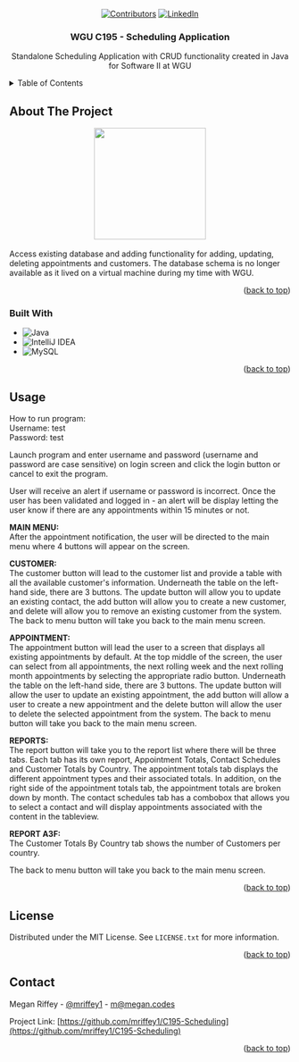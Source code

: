
<a name="readme-top"></a>

<div align="center">
  
<!-- PROJECT SHIELDS -->
[![Contributors][contributors-shield]][contributors-url]
[![LinkedIn][linkedin-shield]][linkedin-url]

</div>
<h3 align="center">WGU C195 - Scheduling Application</h3>

  <p align="center">
    Standalone Scheduling Application with CRUD functionality created in Java for Software II at WGU

</div>

<!-- TABLE OF CONTENTS -->
<details>
  <summary>Table of Contents</summary>
  <ol>
    <li>
      <a href="#about-the-project">About The Project</a>
      <ul>
        <li><a href="#built-with">Built With</a></li>
      </ul>
    </li>
    <li><a href="#usage">Usage</a></li>
    <li><a href="#roadmap">Roadmap</a></li>
    <li><a href="#contributing">Contributing</a></li>
    <li><a href="#license">License</a></li>
    <li><a href="#contact">Contact</a></li>
    <li><a href="#acknowledgments">Acknowledgments</a></li>
  </ol>
</details>

<!-- ABOUT THE PROJECT -->
## About The Project
<div align="center"><img src="https://github.com/mriffey1/C195-Scheduling/assets/88506324/a36db465-f353-4c17-8ec5-c2dff6b54e65" height="200px" alt-text="image"></div></br>
Access existing database and adding functionality for adding, updating, deleting appointments and customers. The database schema is no longer available as it lived on a virtual machine during my time with WGU.  

<p align="right">(<a href="#readme-top">back to top</a>)</p>

### Built With
* ![Java](https://img.shields.io/badge/java-%23ED8B00.svg?style=for-the-badge&logo=openjdk&logoColor=white)
* ![IntelliJ IDEA](https://img.shields.io/badge/IntelliJIDEA-000000.svg?style=for-the-badge&logo=intellij-idea&logoColor=white)
* ![MySQL](https://img.shields.io/badge/mysql-%2300f.svg?style=for-the-badge&logo=mysql&logoColor=white)

<p align="right">(<a href="#readme-top">back to top</a>)</p>

<!-- USAGE EXAMPLES -->
## Usage
How to run program:</br>
Username: test</br>
Password: test

Launch program and enter username and password (username and password are case sensitive) on login screen and click the login button or cancel to exit the program.</br>

User will receive an alert if username or password is incorrect. Once the user has been validated and logged in - an alert will be display letting the user know if there are any appointments within 15 minutes or not.

<b>MAIN MENU:</b></br>
After the appointment notification, the user will be directed to the main menu where 4 buttons will appear on the screen.

<b>CUSTOMER:</b></br>
The customer button will lead to the customer list and provide a table with all the available customer's information. Underneath the table on the left-hand side, there are 3 buttons.
The update button will allow you to update an existing contact, the add button will allow you to create a new customer, and delete will allow you to remove an existing customer from the system.
The back to menu button will take you back to the main menu screen.

<b>APPOINTMENT:</b></br>
The appointment button will lead the user to a screen that displays all existing appointments by default. At the top middle of the screen, the user can select from all appointments, the next rolling week and the
next rolling month appointments by selecting the appropriate radio button.  Underneath the table on the left-hand side, there are 3 buttons. The update button will allow the user to update an existing
appointment, the add button will allow a user to create a new appointment and the delete button will allow the user to delete the selected appointment from the system.
The back to menu button will take you back to the main menu screen.

<b>REPORTS:</b></br>
The report button will take you to the report list where there will be three tabs. Each tab has its own report, Appointment Totals, Contact Schedules and Customer Totals by Country.
The appointment totals tab displays the different appointment types and their associated totals. In addition, on the right side of the appointment totals tab, the appointment totals are broken down by month.
The contact schedules tab has a combobox that allows you to select a contact and will display appointments associated with the content in the tableview.

<B>REPORT A3F:</b></br> The Customer Totals By Country tab shows the number of Customers per country.

The back to menu button will take you back to the main menu screen.
<p align="right">(<a href="#readme-top">back to top</a>)</p>

<!-- LICENSE -->
## License

Distributed under the MIT License. See `LICENSE.txt` for more information.

<p align="right">(<a href="#readme-top">back to top</a>)</p>

<!-- CONTACT -->
## Contact

Megan Riffey - [@mriffey1](https://twitter.com/mriffey1) - m@megan.codes

Project Link: [https://github.com/mriffey1/C195-Scheduling](https://github.com/mriffey1/C195-Scheduling)

<p align="right">(<a href="#readme-top">back to top</a>)</p>

<!-- MARKDOWN LINKS & IMAGES -->
<!-- https://www.markdownguide.org/basic-syntax/#reference-style-links -->
[contributors-shield]: https://img.shields.io/github/contributors/mriffey1/C195-Scheduling.svg?style=for-the-badge
[contributors-url]: https://github.com/mriffey1/C195-Scheduling/graphs/contributors
[forks-shield]: https://img.shields.io/github/forks/mriffey1/C195-Scheduling.svg?style=for-the-badge
[forks-url]: https://github.com/mriffey1/C195-Scheduling/network/members
[stars-shield]: https://img.shields.io/github/stars/mriffey1/C195-Scheduling.svg?style=for-the-badge
[stars-url]: https://github.com/mriffey1/C195-Scheduling/stargazers
[issues-shield]: https://img.shields.io/github/issues/mriffey1/C195-Scheduling.svg?style=for-the-badge
[issues-url]: https://github.com/mriffey1/C195-Scheduling/issues
[license-shield]: https://img.shields.io/github/license/mriffey1/C195-Scheduling.svg?style=for-the-badge
[license-url]: https://github.com/mriffey1/C195-Scheduling/blob/master/LICENSE.txt
[linkedin-shield]: https://img.shields.io/badge/-LinkedIn-black.svg?style=for-the-badge&logo=linkedin&colorB=555
[linkedin-url]: https://linkedin.com/in/mriffey
[product-screenshot]: images/screenshot.png
[Next.js]: https://img.shields.io/badge/next.js-000000?style=for-the-badge&logo=nextdotjs&logoColor=white
[Next-url]: https://nextjs.org/
[React.js]: https://img.shields.io/badge/React-20232A?style=for-the-badge&logo=react&logoColor=61DAFB
[React-url]: https://reactjs.org/
[Vue.js]: https://img.shields.io/badge/Vue.js-35495E?style=for-the-badge&logo=vuedotjs&logoColor=4FC08D
[Vue-url]: https://vuejs.org/
[Angular.io]: https://img.shields.io/badge/Angular-DD0031?style=for-the-badge&logo=angular&logoColor=white
[Angular-url]: https://angular.io/
[Svelte.dev]: https://img.shields.io/badge/Svelte-4A4A55?style=for-the-badge&logo=svelte&logoColor=FF3E00
[Svelte-url]: https://svelte.dev/
[Laravel.com]: https://img.shields.io/badge/Laravel-FF2D20?style=for-the-badge&logo=laravel&logoColor=white
[Laravel-url]: https://laravel.com
[Bootstrap.com]: https://img.shields.io/badge/Bootstrap-563D7C?style=for-the-badge&logo=bootstrap&logoColor=white
[Bootstrap-url]: https://getbootstrap.com
[JQuery.com]: https://img.shields.io/badge/jQuery-0769AD?style=for-the-badge&logo=jquery&logoColor=white
[JQuery-url]: https://jquery.com 
